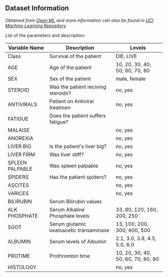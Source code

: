## Dataset Information
*Obtained from [Open ML](https://www.openml.org/d/55) and more information can also be found in [UCI Machine Learning Repository](https://archive.ics.uci.edu/ml/datasets/hepatitis)* 



List of the parameters and description:

| Variable Name   |           Description                   |        Levels                     |
| --------------- | ----------------------------------------| ----------------------------------|
|      Class      |        Survival of the patient          |            DIE, LIVE              |
|       AGE       |           Age of the patient            |   10, 20, 30, 40, 50, 60, 70, 80  |
|       SEX       |           Sex of the patient            |              male, female         |
|     STEROID     |    Was the patient reciving steroids?   |                no, yes            |
|    ANTIVIRALS   |   Patient on Antiviral treatmen         |                no, yes            |
|     FATIGUE     |     Does the patient suffers fatigue?|  |                no, yes            |
|     MALAISE     |                                         |                no, yes            |
|    ANOREXIA     |                                         |                no, yes            |
|    LIVER BIG    |      Is the patient's liver  big?       |                no, yes            |
|    LIVER FIRM   |            Was liver stiff?             |                no, yes            |
| SPLEEN PALPABLE |            Was spleen palpable          |                no, yes            |
|     SPIDERS     |         Has the patient spiders?        |                no, yes            |
|     ASCITES     |   |                no, yes            |
|     VARICES     |                                         |                no, yes            |
|    BILIRUBIN    |        Serum Bilirubin values           |                                   |
|  ALK PHOSPHATE  |  Serum Alkaline Phosphate levels        |     33, 80, 120, 160, 200, 250    |
|    SGOT         | Serum glutamic oxaloacetic transaminase |    13, 100, 200, 300, 400, 500    |
|    ALBUMIN      |        Serum levels of Albumin          |    2.1, 3.0, 3.8, 4.5, 5.0, 6.0   |
|   PROTIME       |           Prothrombin time              | 10, 20, 30, 40, 50, 60, 70, 80, 90|
|  HISTOLOGY      |                                         |                no, yes            |
